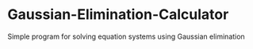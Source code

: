 # Gaussian-Elimination-Calculator
Simple program for solving equation systems using Gaussian elimination
